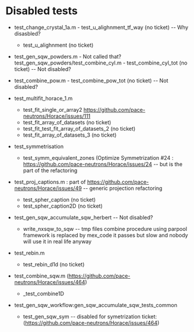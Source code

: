 # Disabled tests

- test_change_crystal_1a.m
        - test_u_alighnment_tf_way (no ticket) -- Why disasbled?
	- test_u_alighnment (no ticket)

- test_gen_sqw_powders.m - Not called that? test_gen_sqw_powders/test_combine_cyl.m
        - test_combine_cyl_tot (no ticket) -- Not disabled?

- test_combine_pow.m
        - test_combine_pow_tot (no ticket) -- Not disabled?

- test_multifit_horace_1.m
	- test_fit_single_or_array2 https://github.com/pace-neutrons/Horace/issues/111
    - test_fit_array_of_datasets (no ticket)
    - test_fit_test_fit_array_of_datasets_2 (no ticket)
    - test_fit_array_of_datasets_3 (no ticket)

- test_symmetrisation
	- test_symm_equivalent_zones (Optimize Symmetrization #24 : https://github.com/pace-neutrons/Horace/issues/24 -- but is the part of the refactoring

- test_proj_captions.m  : part of https://github.com/pace-neutrons/Horace/issues/49 -- generic projection refactoring
	- test_spher_caption (no ticket)
	- test_spher_caption2D (no ticket)

- test_gen_sqw_accumulate_sqw_herbert -- Not disabled?
    - write_nxsqw_to_sqw -- tmp files combine procedure using parpool framework is replaced by mex_code
                            it passes but slow and nobody will use it in real life anyway

- test_rebin.m
    - test_rebin_d1d (no ticket)

    
- test_combine_sqw.m  (https://github.com/pace-neutrons/Horace/issues/464)
    - _test_combine1D

-  test_gen_sqw_workflow:gen_sqw_accumulate_sqw_tests_common
     - test_gen_sqw_sym  -- disabled for symetrization ticket: (https://github.com/pace-neutrons/Horace/issues/464)

